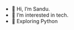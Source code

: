 - 👋 Hi, I’m Sandu. 
- 👀 I’m interested in tech.
- 🌱 Exploring Python
<!---
stmyield/stmyield is a ✨ special ✨ repository because its `README.md` (this file) appears on your GitHub profile.
You can click the Preview link to take a look at your changes.
--->
